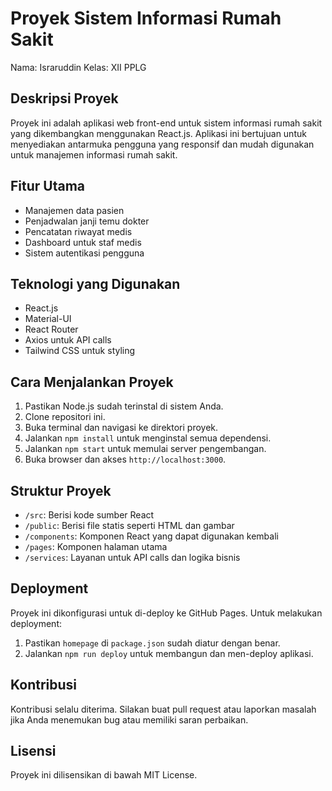 # Proyek Sistem Informasi Rumah Sakit

Nama: Israruddin
Kelas: XII PPLG

## Deskripsi Proyek

Proyek ini adalah aplikasi web front-end untuk sistem informasi rumah sakit yang dikembangkan menggunakan React.js. Aplikasi ini bertujuan untuk menyediakan antarmuka pengguna yang responsif dan mudah digunakan untuk manajemen informasi rumah sakit.

## Fitur Utama

- Manajemen data pasien
- Penjadwalan janji temu dokter
- Pencatatan riwayat medis
- Dashboard untuk staf medis
- Sistem autentikasi pengguna

## Teknologi yang Digunakan

- React.js
- Material-UI
- React Router
- Axios untuk API calls
- Tailwind CSS untuk styling

## Cara Menjalankan Proyek

1. Pastikan Node.js sudah terinstal di sistem Anda.
2. Clone repositori ini.
3. Buka terminal dan navigasi ke direktori proyek.
4. Jalankan `npm install` untuk menginstal semua dependensi.
5. Jalankan `npm start` untuk memulai server pengembangan.
6. Buka browser dan akses `http://localhost:3000`.

## Struktur Proyek

- `/src`: Berisi kode sumber React
- `/public`: Berisi file statis seperti HTML dan gambar
- `/components`: Komponen React yang dapat digunakan kembali
- `/pages`: Komponen halaman utama
- `/services`: Layanan untuk API calls dan logika bisnis

## Deployment

Proyek ini dikonfigurasi untuk di-deploy ke GitHub Pages. Untuk melakukan deployment:

1. Pastikan `homepage` di `package.json` sudah diatur dengan benar.
2. Jalankan `npm run deploy` untuk membangun dan men-deploy aplikasi.

## Kontribusi

Kontribusi selalu diterima. Silakan buat pull request atau laporkan masalah jika Anda menemukan bug atau memiliki saran perbaikan.

## Lisensi

Proyek ini dilisensikan di bawah MIT License.
